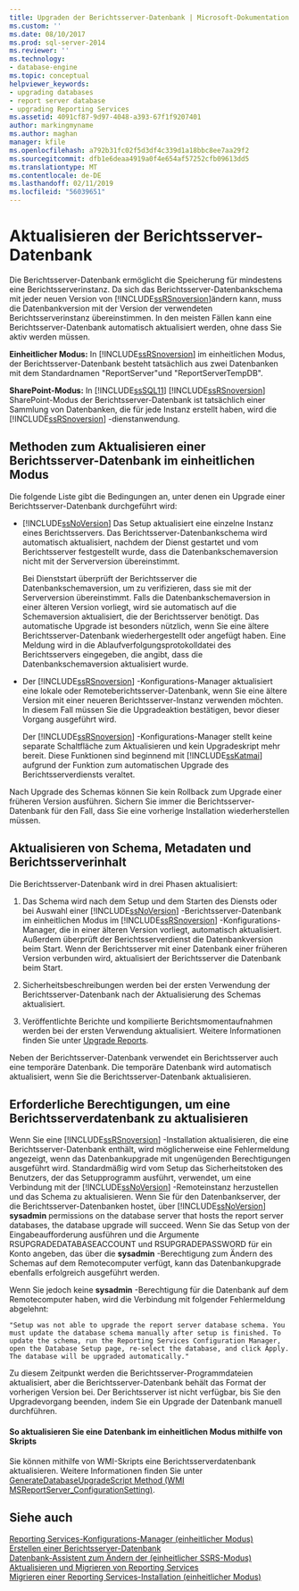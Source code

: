 ```yaml
---
title: Upgraden der Berichtsserver-Datenbank | Microsoft-Dokumentation
ms.custom: ''
ms.date: 08/10/2017
ms.prod: sql-server-2014
ms.reviewer: ''
ms.technology:
- database-engine
ms.topic: conceptual
helpviewer_keywords:
- upgrading databases
- report server database
- upgrading Reporting Services
ms.assetid: 4091cf87-9d97-4048-a393-67f1f9207401
author: markingmyname
ms.author: maghan
manager: kfile
ms.openlocfilehash: a792b31fc02f5d3df4c339d1a18bbc8ee7aa29f2
ms.sourcegitcommit: dfb1e6deaa4919a0f4e654af57252cfb09613dd5
ms.translationtype: MT
ms.contentlocale: de-DE
ms.lasthandoff: 02/11/2019
ms.locfileid: "56039651"
---
```

# <a name="upgrade-a-report-server-database"></a>Aktualisieren der Berichtsserver-Datenbank
  Die Berichtsserver-Datenbank ermöglicht die Speicherung für mindestens eine Berichtsserverinstanz. Da sich das Berichtsserver-Datenbankschema mit jeder neuen Version von [!INCLUDE[ssRSnoversion](../../includes/ssrsnoversion-md.md)]ändern kann, muss die Datenbankversion mit der Version der verwendeten Berichtsserverinstanz übereinstimmen. In den meisten Fällen kann eine Berichtsserver-Datenbank automatisch aktualisiert werden, ohne dass Sie aktiv werden müssen.  
  
 **Einheitlicher Modus:** In [!INCLUDE[ssRSnoversion](../../includes/ssrsnoversion-md.md)] im einheitlichen Modus, der Berichtsserver-Datenbank besteht tatsächlich aus zwei Datenbanken mit dem Standardnamen "ReportServer"und "ReportServerTempDB".  
  
 **SharePoint-Modus:** In [!INCLUDE[ssSQL11](../../includes/sssql11-md.md)] [!INCLUDE[ssRSnoversion](../../includes/ssrsnoversion-md.md)] SharePoint-Modus der Berichtsserver-Datenbank ist tatsächlich einer Sammlung von Datenbanken, die für jede Instanz erstellt haben, wird die [!INCLUDE[ssRSnoversion](../../includes/ssrsnoversion-md.md)] -dienstanwendung.  
  
## <a name="ways-to-upgrade-a-native-mode-report-server-database"></a>Methoden zum Aktualisieren einer Berichtsserver-Datenbank im einheitlichen Modus  
 Die folgende Liste gibt die Bedingungen an, unter denen ein Upgrade einer Berichtsserver-Datenbank durchgeführt wird:  
  
-   [!INCLUDE[ssNoVersion](../../includes/ssnoversion-md.md)] Das Setup aktualisiert eine einzelne Instanz eines Berichtsservers. Das Berichtsserver-Datenbankschema wird automatisch aktualisiert, nachdem der Dienst gestartet und vom Berichtsserver festgestellt wurde, dass die Datenbankschemaversion nicht mit der Serverversion übereinstimmt.  
  
     Bei Dienststart überprüft der Berichtsserver die Datenbankschemaversion, um zu verifizieren, dass sie mit der Serverversion übereinstimmt. Falls die Datenbankschemaversion in einer älteren Version vorliegt, wird sie automatisch auf die Schemaversion aktualisiert, die der Berichtsserver benötigt. Das automatische Upgrade ist besonders nützlich, wenn Sie eine ältere Berichtsserver-Datenbank wiederhergestellt oder angefügt haben. Eine Meldung wird in die Ablaufverfolgungsprotokolldatei des Berichtsservers eingegeben, die angibt, dass die Datenbankschemaversion aktualisiert wurde.  
  
-   Der [!INCLUDE[ssRSnoversion](../../includes/ssrsnoversion-md.md)] -Konfigurations-Manager aktualisiert eine lokale oder Remoteberichtsserver-Datenbank, wenn Sie eine ältere Version mit einer neueren Berichtsserver-Instanz verwenden möchten. In diesem Fall müssen Sie die Upgradeaktion bestätigen, bevor dieser Vorgang ausgeführt wird.  
  
     Der [!INCLUDE[ssRSnoversion](../../includes/ssrsnoversion-md.md)] -Konfigurations-Manager stellt keine separate Schaltfläche zum Aktualisieren und kein Upgradeskript mehr bereit. Diese Funktionen sind beginnend mit [!INCLUDE[ssKatmai](../../includes/sskatmai-md.md)] aufgrund der Funktion zum automatischen Upgrade des Berichtsserverdiensts veraltet.  
  
 Nach Upgrade des Schemas können Sie kein Rollback zum Upgrade einer früheren Version ausführen. Sichern Sie immer die Berichtsserver-Datenbank für den Fall, dass Sie eine vorherige Installation wiederherstellen müssen.  
  
## <a name="how-the-schema-metadata-and-report-server-content-is-updated"></a>Aktualisieren von Schema, Metadaten und Berichtsserverinhalt  
 Die Berichtsserver-Datenbank wird in drei Phasen aktualisiert:  
  
1.  Das Schema wird nach dem Setup und dem Starten des Diensts oder bei Auswahl einer [!INCLUDE[ssNoVersion](../../includes/ssnoversion-md.md)] -Berichtsserver-Datenbank im einheitlichen Modus im [!INCLUDE[ssRSnoversion](../../includes/ssrsnoversion-md.md)] -Konfigurations-Manager, die in einer älteren Version vorliegt, automatisch aktualisiert. Außerdem überprüft der Berichtsserverdienst die Datenbankversion beim Start. Wenn der Berichtsserver mit einer Datenbank einer früheren Version verbunden wird, aktualisiert der Berichtsserver die Datenbank beim Start.  
  
2.  Sicherheitsbeschreibungen werden bei der ersten Verwendung der Berichtsserver-Datenbank nach der Aktualisierung des Schemas aktualisiert.  
  
3.  Veröffentlichte Berichte und kompilierte Berichtsmomentaufnahmen werden bei der ersten Verwendung aktualisiert. Weitere Informationen finden Sie unter [Upgrade Reports](upgrade-reports.md).  
  
 Neben der Berichtsserver-Datenbank verwendet ein Berichtsserver auch eine temporäre Datenbank. Die temporäre Datenbank wird automatisch aktualisiert, wenn Sie die Berichtsserver-Datenbank aktualisieren.  
  
## <a name="permissions-required-to-upgrade-a-report-server-database"></a>Erforderliche Berechtigungen, um eine Berichtsserverdatenbank zu aktualisieren  
 Wenn Sie eine [!INCLUDE[ssRSnoversion](../../includes/ssrsnoversion-md.md)] -Installation aktualisieren, die eine Berichtsserver-Datenbank enthält, wird möglicherweise eine Fehlermeldung angezeigt, wenn das Datenbankupgrade mit ungenügenden Berechtigungen ausgeführt wird. Standardmäßig wird vom Setup das Sicherheitstoken des Benutzers, der das Setupprogramm ausführt, verwendet, um eine Verbindung mit der [!INCLUDE[ssNoVersion](../../includes/ssnoversion-md.md)] -Remoteinstanz herzustellen und das Schema zu aktualisieren. Wenn Sie für den Datenbankserver, der die Berichtsserver-Datenbanken hostet, über [!INCLUDE[ssNoVersion](../../includes/ssnoversion-md.md)] **sysadmin** permissions on the database server that hosts the report server databases, the database upgrade will succeed. Wenn Sie das Setup von der Eingabeaufforderung ausführen und die Argumente RSUPGRADEDATABASEACCOUNT und RSUPGRADEPASSWORD für ein Konto angeben, das über die **sysadmin** -Berechtigung zum Ändern des Schemas auf dem Remotecomputer verfügt, kann das Datenbankupgrade ebenfalls erfolgreich ausgeführt werden.  
  
 Wenn Sie jedoch keine **sysadmin** -Berechtigung für die Datenbank auf dem Remotecomputer haben, wird die Verbindung mit folgender Fehlermeldung abgelehnt:  
  
 `"Setup was not able to upgrade the report server database schema. You must update the database schema manually after setup is finished. To update the schema, run the Reporting Services Configuration Manager, open the Database Setup page, re-select the database, and click Apply. The database will be upgraded automatically."`  
  
 Zu diesem Zeitpunkt werden die Berichtsserver-Programmdateien aktualisiert, aber die Berichtsserver-Datenbank behält das Format der vorherigen Version bei. Der Berichtsserver ist nicht verfügbar, bis Sie den Upgradevorgang beenden, indem Sie ein Upgrade der Datenbank manuell durchführen.  
  
#### <a name="to-upgrade-a-native-mode-database-with-scripts"></a>So aktualisieren Sie eine Datenbank im einheitlichen Modus mithilfe von Skripts  
 Sie können mithilfe von WMI-Skripts eine Berichtsserverdatenbank aktualisieren. Weitere Informationen finden Sie unter [GenerateDatabaseUpgradeScript Method &#40;WMI MSReportServer_ConfigurationSetting&#41;](../wmi-provider-library-reference/configurationsetting-method-generatedatabaseupgradescript.md).  
  
## <a name="see-also"></a>Siehe auch  
 [Reporting Services-Konfigurations-Manager &#40;einheitlicher Modus&#41;](../../sql-server/install/reporting-services-configuration-manager-native-mode.md)   
 [Erstellen einer Berichtsserver-Datenbank](../../sql-server/install/create-a-report-server-database-ssrs-configuration-manager.md)   
 [Datenbank-Assistent zum Ändern der &#40;einheitlicher SSRS-Modus&#41;](../../sql-server/install/change-database-wizard-ssrs-native-mode.md)   
 [Aktualisieren und Migrieren von Reporting Services](upgrade-and-migrate-reporting-services.md)   
 [Migrieren einer Reporting Services-Installation &#40;einheitlicher Modus&#41;](migrate-a-reporting-services-installation-native-mode.md)  
  
  
